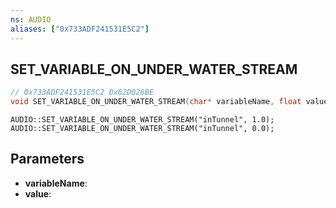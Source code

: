```yaml
---
ns: AUDIO
aliases: ["0x733ADF241531E5C2"]
---
```

## SET_VARIABLE_ON_UNDER_WATER_STREAM

```c
// 0x733ADF241531E5C2 0x62D026BE
void SET_VARIABLE_ON_UNDER_WATER_STREAM(char* variableName, float value);
```

```
AUDIO::SET_VARIABLE_ON_UNDER_WATER_STREAM("inTunnel", 1.0);
AUDIO::SET_VARIABLE_ON_UNDER_WATER_STREAM("inTunnel", 0.0);
```

## Parameters
* **variableName**: 
* **value**: 

